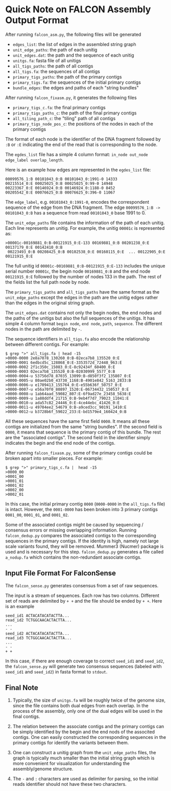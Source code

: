 Quick Note on FALCON Assembly Output Format
============================================

After running `falcon_asm.py`, the following files will be generated

- `edges_list`: the list of edges in the assembled string graph
- `unit_edge_paths`: the path of each unitig
- `unit_edges.dat`: the path and the sequence of each unitig
- `unitgs.fa`: fasta file of all unitigs
- `all_tigs_paths`: the path of all contigs
- `all_tigs.fa`: the sequences of all contigs
- `primary_tigs_paths`: the path of the primary contigs
- `primary_tigs.fa`: the sequences of the initial primary contigs
- `bundle_edges`: the edges and paths of each "string bundles"

After running `falcon_fixasm.py`, it generates the following files

- `primary_tigs_c.fa`: the final primary contigs
- `primary_tigs_paths_c`: the path of the final primary contigs
- `all_tiling_path_c`: the "tiling" path of all contigs
- `primary_tigs_node_pos_c`: the positions of the nodes in each of the primary contigs

The format of each node is the identifier of the DNA fragment followed by `:B` or `:E` indicating the
end of the read that is corresponding to the node.

The `egdes_list` file has a simple 4 column format: `in_node out_node edge_label overlap_length`.
 
Here is an example how edges are represented in the `egdes_list` file:
	
	00099576_1:B 00101043_0:B 00101043_0:1991-0 14333
	00215514_0:E 00025025_0:B 00025025_0:99-0 14948
	00223367_0:E 00146924_0:B 00146924_0:1188-0 8452
	00205542_0:E 00076625_0:B 00076625_0:396-0 11067

The `edge_label`, e.g. `00101043_0:1991-0`, encodes the correspondent sequence of the edge from the DNA fragment. The
edge `00099576_1:B -> 00101043_0:B` has a sequence from read `00101043_0` base 1991 to 0.


The `unit_edge_paths` file contains the information of the path of each unitig. Each line represents 
an unitig. For example, the unitig `00001c` is represented as:

	>00001c-00169881_0:B-00121915_0:E-133 00169881_0:B 00201238_0:E 00137179_0:E 00142410_0:B 
     00223493_0:B 00208425_0:B 00102538_0:E 00160115_0:E  ... 00122905_0:E 00121915_0:E

The full unitig id `00001c-00169881_0:B-00121915_0:E-133` includes the unique serial number `00001c`, the begin node `00169881_0:B` and the end node `00121915_0:E` followed by the number of nodes 133 in the path. The rest of the fields list the full path node by node.

The `primary_tigs_paths` and `all_tigs_paths` have the same format as the `unit_edge_paths` except the edges in the path are the unitig edges rather than the edges in the original string graph.

The `unit_edges.dat` contains not only the begin nodes, the end nodes and the paths of the unitigs but also the full sequences of the unitigs.  It has simple 4 column format `begin node`, `end node`, `path`, `sequence`. The different nodes in the path are delimited by `-`.  

The sequence identifiers in `all_tigs.fa` also encode the relationship between different contigs. For example:

	$ grep ">" all_tigs.fa | head -15
	>0000-0000 2e8a7078_130260_0:B-02eca7b8_135520_0:E
	>0000-0001 6edbcd5c_128868_0:E-3353572d_72448_963:E
	>0000-0002 2f1c350c_15083_0:E-8c92434f_60400_0:E
	>0000-0003 02eca7b8_135520_0:B-02030999_5577_0:B
	>0000-0004-u 53756d78_87035_13099:B-d850f3f2_135807_0:E
	>0000-0005-u 80ae02b0_43730_1168:B-4901e842_5163_2833:B
	>0000-0006-u e1709413_155764_0:E-e55b636f_50757_0:E
	>0000-0007-u e56a70f0_80897_1520:E-06734432_150537_0:E
	>0000-0008-u 1ab64aad_59082_807:E-6f9ad27e_23458_5638:E
	>0000-0009-u 1a88ddf4_21715_0:B-9eb4f7d7_79023_11041:E
	>0000-0010-u ada57c82_24446_0:E-4ce44ebc_41426_0:E
	>0000-0011-u 49704ee2_54679_0:B-a9ced3cc_90191_1410:E
	>0000-0012-u b3728b6f_59022_233:E-bd1579e4_160424_0:B

All these sequences have the same first field `0000`. It means all these contigs are initialized from the same "string bundles". If the second field is `0000`, it means that sequence is the primary contig of this bundle. The rest are the "associated contigs". The second field in the identifier simply indicates the begin and the end node of the contigs.

After running `falcon_fixasm.py`, some of the primary contigs could be broken apart into smaller pieces. For example:
	
	$ grep ">" primary_tigs_c.fa |  head -15
	>0000_00
	>0001_00
	>0001_01
	>0001_02
	>0002_00
	>0002_01

In this case, the initial primary contig `0000` (`0000-0000` in the `all_tigs.fa` file) is intact. However, the `0001-0000` has been broken into 3 primary contigs `0001_00`, `0001_01`, and `0001_02`.

Some of the associated contigs might be caused by sequencing / consensus errors or missing overlapping information. Running `falcon_dedup.py` compares the associated contigs to the corresponding sequences in the primary contigs. If the identity is high, namely not large scale variants found, they will be removed. Mummer3 (Nucmer) package is used and is necessary for this step. `falcon_dedup.py` generates a file called `a_nodup.fa` which contains the non-redundant associate contigs.


Input File Format For FalconSense
---------------------------------

The `falcon_sense.py` generates consensus from a set of raw sequences.

The input is a stream of sequences. Each row has two columns.  Different set of reads are delimited by `+ +` and the file should be ended by `+ +`.  Here is an example

	seed_id1 ACTACATACATACTTA...
	read_id2 TCTGGCAACACTACTTA...
	...
	- -
	seed_id2 ACTACATACATACTTA...
	read_id3 TCTGGCAACACTACTTA...
	...
	- -
	+ +

In this case, if there are enough coverage to correct `seed_id1` and `seed_id2`, the `falcon_sense.py` will generate two consensus sequences (labeled with `seed_id1` and `seed_id2`) in fasta format to `stdout`.

Final Note
----------

1. Typically, the size of `unitgs.fa` will be roughly twice of the genome size, since the file contains both dual edges from each overlap. In the process of the assembly, only one of the dual edges will be used in the final contigs.  

2. The relation between the associate contigs and the primary contigs can be simply identified by the begin and the end nods of the associted contigs. One can easily constructed the corresponding sequences in the primary contigs for identify the variants between them.

3. One can construct a unitig graph from the `unit_edge_paths` files, the graph is typically much smaller than the initial string graph which is more convenient for visualization for understanding the assembly/genome structure.

4. The `-` and `:` characters are used as delimiter for parsing, so the initial reads identifier should not have these two characters. 
